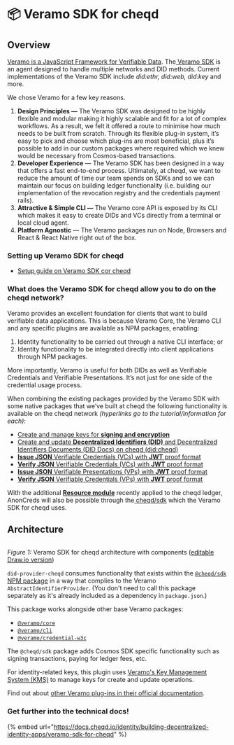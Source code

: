 # 📦 Veramo SDK for cheqd

## Overview

[Veramo is a JavaScript Framework for Verifiable Data](https://veramo.io/). The[ Veramo SDK](https://github.com/uport-project/veramo) is an agent designed to handle multiple networks and DID methods. Current implementations of the Veramo SDK include _did:ethr, did:web, did:key_ and more.

We chose Veramo for a few key reasons.

1. **Design Principles —** The Veramo SDK was designed to be highly flexible and modular making it highly scalable and fit for a lot of complex workflows. As a result, we felt it offered a route to minimise how much needs to be built from scratch. Through its flexible plug-in system, it’s easy to pick and choose which plug-ins are most beneficial, plus it’s possible to add in our custom packages where required which we knew would be necessary from Cosmos-based transactions.
2. **Developer Experience** — The Veramo SDK has been designed in a way that offers a fast end-to-end process. Ultimately, at cheqd, we want to reduce the amount of time our team spends on SDKs and so we can maintain our focus on building ledger functionality (i.e. building our implementation of the revocation registry and the credentials payment rails).
3. **Attractive & Simple CLI —** The Veramo core API is exposed by its CLI which makes it easy to create DIDs and VCs directly from a terminal or local cloud agent.
4. **Platform Agnostic** — The Veramo packages run on Node, Browsers and React & React Native right out of the box.

### Setting up Veramo SDK for cheqd

* [Setup guide on Veramo SDK cor cheqd](https://docs.cheqd.io/identity/guides/software-development-kits-sdks/veramo-sdk-for-cheqd/setup-cli)

### What does the Veramo SDK for cheqd allow you to do on the cheqd network? <a href="#693f" id="693f"></a>

Veramo provides an excellent foundation for clients that want to build verifiable data applications. This is because Veramo Core, the Veramo CLI and any specific plugins are available as NPM packages, enabling:

1. Identity functionality to be carried out through a native CLI interface; or
2. Identity functionality to be integrated directly into client applications through NPM packages.

More importantly, Veramo is useful for both DIDs as well as Verifiable Credentials and Verifiable Presentations. It’s not just for one side of the credential usage process.

When combining the existing packages provided by the Veramo SDK with some native packages that we’ve built at cheqd the following functionality is available on the cheqd network _(hyperlinks go to the tutorial/information for each):_

* [Create and manage keys for **signing and encryption**](https://docs.cheqd.io/identity/building-decentralized-identity-apps/veramo-sdk-for-cheqd/did-operations/identity-key-handling)
* [Create and update **Decentralized Identifiers (DID)** and Decentralized Identifiers Documents (DID Docs) on cheqd (did:cheqd)](https://docs.cheqd.io/identity/building-decentralized-identity-apps/veramo-sdk-for-cheqd/did-operations)
* [**Issue JSON** Verifiable Credentials (VCs) with **JWT** proof format](https://docs.cheqd.io/identity/building-decentralized-identity-apps/veramo-sdk-for-cheqd/verifiable-credentials)
* [**Verify JSON** Verifiable Credentials (VCs) with **JWT** proof format](https://docs.cheqd.io/identity/building-decentralized-identity-apps/veramo-sdk-for-cheqd/verifiable-credentials/verify-jwt-vc)
* [**Issue JSON** Verifiable Presentations (VPs) with **JWT** proof format](https://docs.cheqd.io/identity/building-decentralized-identity-apps/veramo-sdk-for-cheqd/verifiable-presentations)
* [**Verify JSON** Verifiable Credentials (VPs) with **JWT** proof format](https://docs.cheqd.io/identity/building-decentralized-identity-apps/veramo-sdk-for-cheqd/verifiable-presentations/verify-presentation)

With the additional [**Resource module**](https://docs.cheqd.io/identity/ledger-resources/resources) recently applied to the cheqd ledger, AnonCreds will also be possible through the[ cheqd/sdk](https://github.com/cheqd/sdk) which the Veramo SDK for cheqd uses.&#x20;

## Architecture

<figure><img src="../../.gitbook/assets/veramo sdk for cheqd architecture.png" alt=""><figcaption></figcaption></figure>

_Figure 1:_ Veramo SDK for cheqd architecture with components ([editable Draw.io version](https://github.com/cheqd/identity-docs/blob/main/.gitbook/assets/veramo-sdk-for-cheqd.drawio))

`did-provider-cheqd` consumes functionality that exists within the [`@cheqd/sdk` NPM package](https://www.npmjs.com/package/@cheqd/sdk) in a way that complies to the Veramo `AbstractIdentifierProvider`. (You don't need to call this package separately as it's already included as a dependency in `package.json`.)

This package works alongside other base Veramo packages:

* [`@veramo/core`](https://www.npmjs.com/package/@veramo/core)
* [`@veramo/cli`](https://www.npmjs.com/package/@veramo/cli)
* [`@veramo/credential-w3c`](https://www.npmjs.com/package/@veramo/credential-w3c)

The `@cheqd/sdk` package adds Cosmos SDK specific functionality such as signing transactions, paying for ledger fees, etc.

For identity-related keys, this plugin uses [Veramo's Key Management System (KMS)](https://www.npmjs.com/package/@veramo/key-manager) to manage keys for create and update operations.

Find out about [other Veramo plug-ins in their official documentation](https://veramo.io/docs/veramo\_agent/plugins/).

### Get further into the technical docs!

{% embed url="https://docs.cheqd.io/identity/building-decentralized-identity-apps/veramo-sdk-for-cheqd" %}
